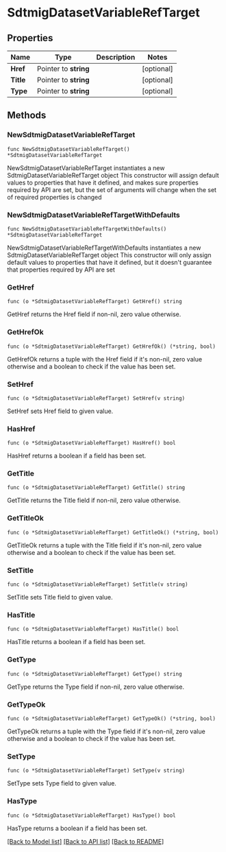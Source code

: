 # SdtmigDatasetVariableRefTarget

## Properties

Name | Type | Description | Notes
------------ | ------------- | ------------- | -------------
**Href** | Pointer to **string** |  | [optional] 
**Title** | Pointer to **string** |  | [optional] 
**Type** | Pointer to **string** |  | [optional] 

## Methods

### NewSdtmigDatasetVariableRefTarget

`func NewSdtmigDatasetVariableRefTarget() *SdtmigDatasetVariableRefTarget`

NewSdtmigDatasetVariableRefTarget instantiates a new SdtmigDatasetVariableRefTarget object
This constructor will assign default values to properties that have it defined,
and makes sure properties required by API are set, but the set of arguments
will change when the set of required properties is changed

### NewSdtmigDatasetVariableRefTargetWithDefaults

`func NewSdtmigDatasetVariableRefTargetWithDefaults() *SdtmigDatasetVariableRefTarget`

NewSdtmigDatasetVariableRefTargetWithDefaults instantiates a new SdtmigDatasetVariableRefTarget object
This constructor will only assign default values to properties that have it defined,
but it doesn't guarantee that properties required by API are set

### GetHref

`func (o *SdtmigDatasetVariableRefTarget) GetHref() string`

GetHref returns the Href field if non-nil, zero value otherwise.

### GetHrefOk

`func (o *SdtmigDatasetVariableRefTarget) GetHrefOk() (*string, bool)`

GetHrefOk returns a tuple with the Href field if it's non-nil, zero value otherwise
and a boolean to check if the value has been set.

### SetHref

`func (o *SdtmigDatasetVariableRefTarget) SetHref(v string)`

SetHref sets Href field to given value.

### HasHref

`func (o *SdtmigDatasetVariableRefTarget) HasHref() bool`

HasHref returns a boolean if a field has been set.

### GetTitle

`func (o *SdtmigDatasetVariableRefTarget) GetTitle() string`

GetTitle returns the Title field if non-nil, zero value otherwise.

### GetTitleOk

`func (o *SdtmigDatasetVariableRefTarget) GetTitleOk() (*string, bool)`

GetTitleOk returns a tuple with the Title field if it's non-nil, zero value otherwise
and a boolean to check if the value has been set.

### SetTitle

`func (o *SdtmigDatasetVariableRefTarget) SetTitle(v string)`

SetTitle sets Title field to given value.

### HasTitle

`func (o *SdtmigDatasetVariableRefTarget) HasTitle() bool`

HasTitle returns a boolean if a field has been set.

### GetType

`func (o *SdtmigDatasetVariableRefTarget) GetType() string`

GetType returns the Type field if non-nil, zero value otherwise.

### GetTypeOk

`func (o *SdtmigDatasetVariableRefTarget) GetTypeOk() (*string, bool)`

GetTypeOk returns a tuple with the Type field if it's non-nil, zero value otherwise
and a boolean to check if the value has been set.

### SetType

`func (o *SdtmigDatasetVariableRefTarget) SetType(v string)`

SetType sets Type field to given value.

### HasType

`func (o *SdtmigDatasetVariableRefTarget) HasType() bool`

HasType returns a boolean if a field has been set.


[[Back to Model list]](../README.md#documentation-for-models) [[Back to API list]](../README.md#documentation-for-api-endpoints) [[Back to README]](../README.md)


